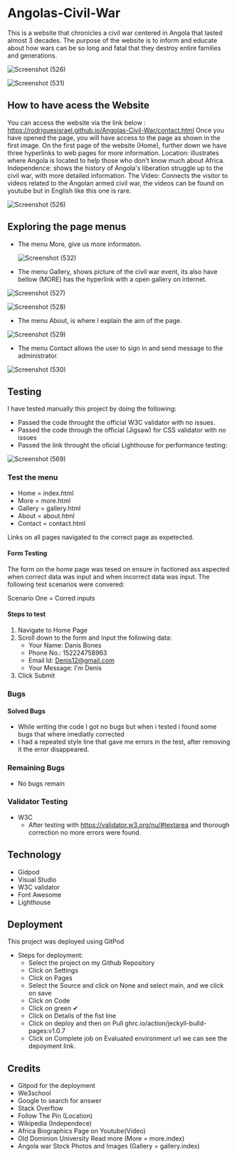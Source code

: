 # Angolas-Civil-War

This is a website that chronicles a civil war centered in Angola that lasted almost 3 decades. The purpose of the website is to inform and educate about how wars can be so long and fatal that they destroy entire families and generations.

![Screenshot (526)](https://github.com/RodriguesIsrael/Angolas-Civil-War/assets/122437243/6753604a-6c0b-4e3f-b3de-2eef004a0162)


![Screenshot (531)](https://github.com/RodriguesIsrael/Angolas-Civil-War/assets/122437243/21c51e09-75ba-4e78-bfbc-1a071ac0abeb)



## How to have acess the Website 

You can access the website via the link below :
https://rodriguesisrael.github.io/Angolas-Civil-War/contact.html
Once you have opened the page, you will have access to the page as shown in the first image.
On the first page of the website (Home), further down we have three hyperlinks to web pages for more information.
Location: illustrates where Angola is located to help those who don't know much about Africa.
Independence: shows the history of Angola's liberation struggle up to the civil war, with more detailed information.
The Video: Connects the visitor to videos related to the Angolan armed civil war, the videos can be found on youtube but in English like this one is rare.

![Screenshot (526)](https://github.com/RodriguesIsrael/Angolas-Civil-War/assets/122437243/c21e9fc9-20e4-4dab-bca4-a29154b00ffd)

## Exploring the page menus
   
  * The menu More, give us more informaton.
    
    ![Screenshot (532)](https://github.com/RodriguesIsrael/Angolas-Civil-War/assets/122437243/df597d82-3667-429f-9998-e55f5dc20aa7)


  * The menu Gallery, shows picture of the civil war event, its also have bellow (MORE) has the hyperlink with a open gallery on internet.
    
![Screenshot (527)](https://github.com/RodriguesIsrael/Angolas-Civil-War/assets/122437243/0610103f-c8ac-403a-af5d-ff2733babf63)

![Screenshot (528)](https://github.com/RodriguesIsrael/Angolas-Civil-War/assets/122437243/59909672-4556-434b-a064-b3db181449d6)

  * The menu About, is where I explain the aim of the page.
    
![Screenshot (529)](https://github.com/RodriguesIsrael/Angolas-Civil-War/assets/122437243/6b2dc014-6b60-4c42-aaa2-902b667d4b8e)


  * The menu Contact allows the user to  sign in and send message to  the administrator.
    
![Screenshot (530)](https://github.com/RodriguesIsrael/Angolas-Civil-War/assets/122437243/d27aeae6-00fc-494d-95da-52ab0b78c022)

## Testing
I have tested manually this project by doing the following:
 
  * Passed the code throught the official W3C validator with no issues.
  * Passed the code through the official (Jigsaw) for CSS validator with no issues 
  * Passed the link throught the oficial Lighthouse for performance testing:

![Screenshot (569)](https://github.com/RodriguesIsrael/Angolas-Civil-War/assets/122437243/47a4dae7-442f-4a08-a1cd-81c3bc67e3da)

### Test the menu
  * Home = index.html
  * More = more.html 
  * Gallery = gallery.html
  * About = about.html
  * Contact = contact.html

Links on all pages navigated to the correct page as expetected. 

#### Form Testing 
The form on the home page was tesed on ensure in factioned ass aspected when correct data was input and when incorrect data was input. The following test scenarios were convered:

Scenario One = Corred inputs

#### Steps to test
  1. Navigate to Home Page
  2. Scroll down to the form and input the following data:
      * Your Name: Danis Bones
      * Phone No.: 152224758963
      * Email Id: Denis12@gmail.com
      * Your Message: I'm Denis
  3. Click Submit

### Bugs

#### Solved Bugs
  * While writing the code I got no bugs but when i tested i found some bugs  that where imediatly corrected
  * I had a repeated style line that gave me errors in the test, after removing it the error disappeared.
### Remaining Bugs
  * No bugs remain

### Validator Testing
  * W3C
     * After testing   with https://validator.w3.org/nu/#textarea  and thorough correction no more errors were found.

## Technology
 * Gidpod
 * Visual Studio
 * W3C validator
 * Font Awesome
 * Lighthouse


## Deployment

 This project was deployed using GitPod
   * Steps for deployment:
     * Select the project on my Github Repository
     * Click on Settings
     * Click on Pages
     * Select the Source and click on None and select main, and we click  on save
     * Click on Code
     * Click on  green ✔ 
     * Click on Details of the fist line
     * Click on deploy and then on Pull ghrc.io/action/jeckyll-bulld-pages:v1.0.7
     * Click on Complete job on Evaluated environment url we can see the depoyment link.



## Credits
  * Gitpod for the deployment
  * We3school 
  * Google to search for answer 
  * Stack Overflow 
  * Follow The Pin (Location)
  * Wikipedia (Independece)
  * Africa Biographics Page on Youtube(Video)
  * Old Dominion University Read more  (More = more.index)
  * Angola war Stock Photos and Images (Gallery = gallery.index)



